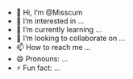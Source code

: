 - 👋 Hi, I’m @Misscum
- 👀 I’m interested in ...
- 🌱 I’m currently learning ...
- 💞️ I’m looking to collaborate on ...
- 📫 How to reach me ...
- 😄 Pronouns: ...
- ⚡ Fun fact: ...

<!---
Misscum/Misscum is a ✨ special ✨ repository because its `README.md` (this file) appears on your GitHub profile.
You can click the Preview link to take a look at your changes.
--->
